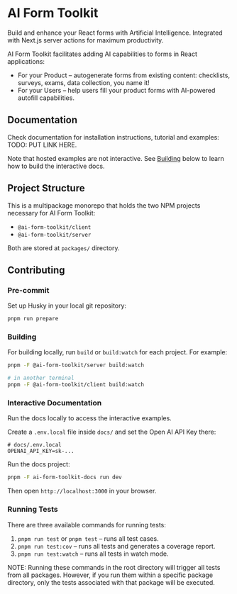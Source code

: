 # AI Form Toolkit

Build and enhance your React forms with Artificial Intelligence. Integrated with Next.js server actions for maximum productivity.

AI Form Toolkit facilitates adding AI capabilities to forms in React applications:

- For your Product – autogenerate forms from existing content: checklists, surveys, exams, data collection, you name it!
- For your Users – help users fill your product forms with AI-powered autofill capabilities.

## Documentation

Check documentation for installation instructions, tutorial and examples: TODO: PUT LINK HERE.

Note that hosted examples are not interactive. See [Building](#building) below to learn how to build the interactive docs.

## Project Structure

This is a multipackage monorepo that holds the two NPM projects necessary for AI Form Toolkit:

- `@ai-form-toolkit/client`
- `@ai-form-toolkit/server`

Both are stored at `packages/` directory.

## Contributing

### Pre-commit

Set up Husky in your local git repository:

```bash
pnpm run prepare
```

### Building

For building locally, run `build` or `build:watch` for each project. For example:

```bash
pnpm -F @ai-form-toolkit/server build:watch

# in another terminal
pnpm -F @ai-form-toolkit/client build:watch
```

### Interactive Documentation

Run the docs locally to access the interactive examples.

Create a `.env.local` file inside `docs/` and set the Open AI API Key there:

```dotenv
# docs/.env.local
OPENAI_API_KEY=sk-...
```

Run the docs project:

```bash
pnpm -F ai-form-toolkit-docs run dev
```

Then open `http://localhost:3000` in your browser.

### Running Tests

There are three available commands for running tests:

1. `pnpm run test` or `pnpm test` – runs all test cases.
2. `pnpm run test:cov` – runs all tests and generates a coverage report.
3. `pnpm run test:watch` – runs all tests in watch mode.

NOTE: Running these commands in the root directory will trigger all tests from all packages.
However, if you run them within a specific package directory, only the tests associated with that package will be executed.

